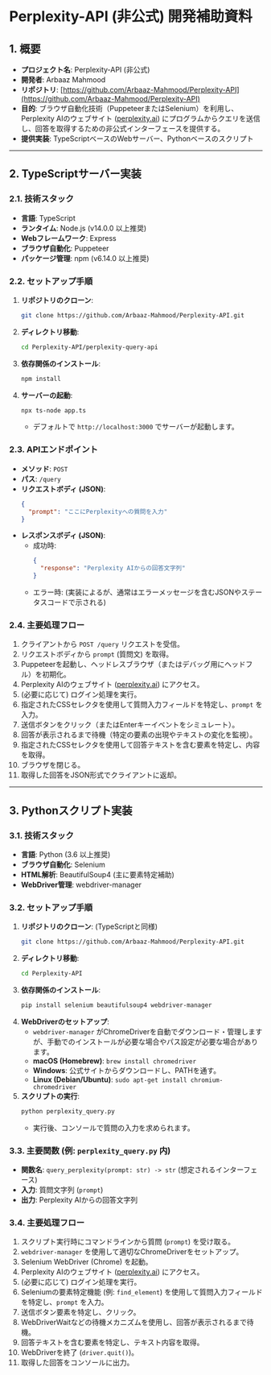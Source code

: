 # Perplexity-API (非公式) 開発補助資料

## 1. 概要

*   **プロジェクト名**: Perplexity-API (非公式)
*   **開発者**: Arbaaz Mahmood
*   **リポジトリ**: [https://github.com/Arbaaz-Mahmood/Perplexity-API](https://github.com/Arbaaz-Mahmood/Perplexity-API)
*   **目的**: ブラウザ自動化技術（PuppeteerまたはSelenium）を利用し、Perplexity AIのウェブサイト ([perplexity.ai](https://perplexity.ai/)) にプログラムからクエリを送信し、回答を取得するための非公式インターフェースを提供する。
*   **提供実装**: TypeScriptベースのWebサーバー、Pythonベースのスクリプト

---

## 2. TypeScriptサーバー実装

### 2.1. 技術スタック

*   **言語**: TypeScript
*   **ランタイム**: Node.js (v14.0.0 以上推奨)
*   **Webフレームワーク**: Express
*   **ブラウザ自動化**: Puppeteer
*   **パッケージ管理**: npm (v6.14.0 以上推奨)

### 2.2. セットアップ手順

1.  **リポジトリのクローン**:
    ```bash
    git clone https://github.com/Arbaaz-Mahmood/Perplexity-API.git
    ```
2.  **ディレクトリ移動**:
    ```bash
    cd Perplexity-API/perplexity-query-api
    ```
3.  **依存関係のインストール**:
    ```bash
    npm install
    ```
4.  **サーバーの起動**:
    ```bash
    npx ts-node app.ts
    ```
    *   デフォルトで `http://localhost:3000` でサーバーが起動します。

### 2.3. APIエンドポイント

*   **メソッド**: `POST`
*   **パス**: `/query`
*   **リクエストボディ (JSON)**:
    ```json
    {
      "prompt": "ここにPerplexityへの質問を入力"
    }
    ```
*   **レスポンスボディ (JSON)**:
    *   成功時:
        ```json
        {
          "response": "Perplexity AIからの回答文字列"
        }
        ```
    *   エラー時: (実装によるが、通常はエラーメッセージを含むJSONやステータスコードで示される)

### 2.4. 主要処理フロー

1.  クライアントから `POST /query` リクエストを受信。
2.  リクエストボディから `prompt` (質問文) を取得。
3.  Puppeteerを起動し、ヘッドレスブラウザ（またはデバッグ用にヘッドフル）を初期化。
4.  Perplexity AIのウェブサイト ([perplexity.ai](https://perplexity.ai/)) にアクセス。
5.  (必要に応じて) ログイン処理を実行。
6.  指定されたCSSセレクタを使用して質問入力フィールドを特定し、`prompt` を入力。
7.  送信ボタンをクリック（またはEnterキーイベントをシミュレート）。
8.  回答が表示されるまで待機（特定の要素の出現やテキストの変化を監視）。
9.  指定されたCSSセレクタを使用して回答テキストを含む要素を特定し、内容を取得。
10. ブラウザを閉じる。
11. 取得した回答をJSON形式でクライアントに返却。

---

## 3. Pythonスクリプト実装

### 3.1. 技術スタック

*   **言語**: Python (3.6 以上推奨)
*   **ブラウザ自動化**: Selenium
*   **HTML解析**: BeautifulSoup4 (主に要素特定補助)
*   **WebDriver管理**: webdriver-manager

### 3.2. セットアップ手順

1.  **リポジトリのクローン**: (TypeScriptと同様)
    ```bash
    git clone https://github.com/Arbaaz-Mahmood/Perplexity-API.git
    ```
2.  **ディレクトリ移動**:
    ```bash
    cd Perplexity-API
    ```
3.  **依存関係のインストール**:
    ```bash
    pip install selenium beautifulsoup4 webdriver-manager
    ```
4.  **WebDriverのセットアップ**:
    *   `webdriver-manager` がChromeDriverを自動でダウンロード・管理しますが、手動でのインストールが必要な場合やパス設定が必要な場合があります。
    *   **macOS (Homebrew)**: `brew install chromedriver`
    *   **Windows**: 公式サイトからダウンロードし、PATHを通す。
    *   **Linux (Debian/Ubuntu)**: `sudo apt-get install chromium-chromedriver`
5.  **スクリプトの実行**:
    ```bash
    python perplexity_query.py
    ```
    *   実行後、コンソールで質問の入力を求められます。

### 3.3. 主要関数 (例: `perplexity_query.py` 内)

*   **関数名**: `query_perplexity(prompt: str) -> str` (想定されるインターフェース)
*   **入力**: 質問文字列 (`prompt`)
*   **出力**: Perplexity AIからの回答文字列

### 3.4. 主要処理フロー

1.  スクリプト実行時にコマンドラインから質問 (`prompt`) を受け取る。
2.  `webdriver-manager` を使用して適切なChromeDriverをセットアップ。
3.  Selenium WebDriver (Chrome) を起動。
4.  Perplexity AIのウェブサイト ([perplexity.ai](https://perplexity.ai/)) にアクセス。
5.  (必要に応じて) ログイン処理を実行。
6.  Seleniumの要素特定機能 (例: `find_element`) を使用して質問入力フィールドを特定し、`prompt` を入力。
7.  送信ボタン要素を特定し、クリック。
8.  WebDriverWaitなどの待機メカニズムを使用し、回答が表示されるまで待機。
9.  回答テキストを含む要素を特定し、テキスト内容を取得。
10. WebDriverを終了 (`driver.quit()`)。
11. 取得した回答をコンソールに出力。
